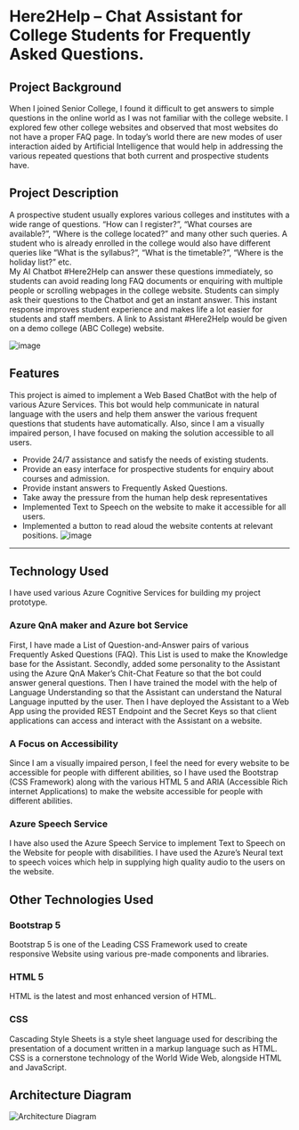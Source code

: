 # Here2Help – Chat Assistant for College Students for Frequently Asked Questions.
## Project Background
When I joined Senior College, I found it difficult to get answers to simple questions in the online world as I was not familiar with the college website. I explored few other college websites and observed that most websites do not have a proper FAQ page. In today’s world there are new modes of user interaction aided by Artificial Intelligence that would help in addressing the various repeated questions that both current and prospective students have.
## Project Description 
A prospective student usually explores various colleges and institutes with a wide range of questions. “How can I register?”, “What courses are available?”, “Where is the college located?” and many other such queries. A student who is already enrolled in the college would also have different queries like “What is the syllabus?”, “What is the timetable?”, “Where is the holiday list?” etc.   
My AI Chatbot #Here2Help can answer these questions immediately, so students can avoid reading long FAQ documents or enquiring with multiple people or scrolling webpages in the college website. Students can simply ask their questions to the Chatbot and get an instant answer. This instant response improves student experience and makes life a lot easier for students and staff members.
A link to Assistant #Here2Help would be given on a demo college (ABC College) website. 

![image](https://user-images.githubusercontent.com/66109641/146576732-141f193a-a16f-4a99-bbfd-467cb343b863.png)

## Features
This project is aimed to implement a Web Based ChatBot with the help of various Azure Services. This bot would help communicate in natural language with the users and help them answer the various frequent questions that students have automatically. 
Also, since I am a visually impaired person, I have focused on making the solution accessible to all users.
- Provide 24/7 assistance and satisfy the needs of existing students.
-	Provide an easy interface for prospective students for enquiry about courses and admission.
-	Provide instant answers to Frequently Asked Questions.
-	Take away the pressure from the human help desk representatives
-	Implemented Text to Speech on the website to make it accessible for all users.
-	Implemented a button to read aloud the website contents at relevant positions. 
![image](https://user-images.githubusercontent.com/66109641/146577007-808d9ba1-e51d-4ac7-8e44-170619bb068d.png)
---
## Technology Used
I have used various Azure Cognitive Services for building my project prototype. 
### Azure QnA maker and Azure bot Service
First, I have made a List of Question-and-Answer pairs of various Frequently Asked Questions (FAQ). This List is used to make the Knowledge base for the Assistant. 
Secondly, added some personality to the Assistant using the Azure QnA Maker’s Chit-Chat Feature so that the bot could answer general questions. 
Then I have trained the model with the help of Language Understanding so that the Assistant can understand the Natural Language inputted by the user. 
Then I have deployed the Assistant to a Web App using the provided REST Endpoint and the Secret Keys so that client applications can access and interact with the Assistant on a website. 
### A Focus on Accessibility
Since I am a visually impaired person, I feel the need for every website to be accessible for people with different abilities, so I have used the Bootstrap (CSS Framework) along with the various HTML 5 and ARIA (Accessible Rich internet Applications) to make the website accessible for people with different abilities.
### Azure Speech Service
I have also used the Azure Speech Service to implement Text to Speech on the Website for people with disabilities. 
I have used the Azure’s Neural text to speech voices which help in supplying high quality audio to the users on the website. 
## Other Technologies Used
### Bootstrap 5
Bootstrap 5 is one of the Leading CSS Framework used to create responsive Website using various pre-made components and libraries.
### HTML 5
HTML is the latest and most enhanced version of HTML.
### CSS
Cascading Style Sheets is a style sheet language used for describing the presentation of a document written in a markup language such as HTML. CSS is a cornerstone technology of the World Wide Web, alongside HTML and JavaScript. 
## Architecture Diagram
![Architecture Diagram](https://user-images.githubusercontent.com/66109641/148674922-e4a3dc1d-a79f-4a55-b79a-6dd762b94b65.png)
